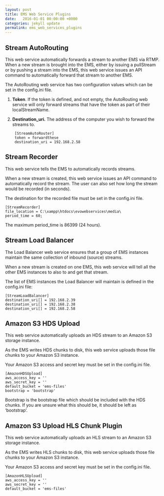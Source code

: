 ```yaml
---
layout: post
title: EMS Web Service Plugins
date:   2016-01-01 00:00:00 +0000
categories: jekyll update
permalink: ems_web_services_plugins
---
```


## Stream AutoRouting 

This web service automatically forwards a stream to another EMS via RTMP. When a new stream is brought into the EMS, either by issuing a pullStream or by pushing a stream into the EMS, this web service issues an API command to automatically forward that stream to another EMS.

The AutoRouting web service has two configuration values which can be set in the config.ini file.

1. **Token**. If the token is defined, and not empty, the AutoRouting web service will only forward streams that have the token as part of their localStreamName.
   
2. **Destination\_uri.** The address of the computer you wish to forward the streams to.
   
        [StreamAutoRouter] 
        token = forwardthese 
        destination_uri = 192.168.2.58


## Stream Recorder 

This web service tells the EMS to automatically records streams.

When a new stream is created, this web service issues an API command to automatically record the stream. The user can also set how long the stream would be recorded (in seconds).

The destination for the recorded file must be set in the config.ini file.

    [StreamRecorder] 
    file_location = C:\xampp\htdocs\evowebservices\media\ 
    period_time = 60;

The maximum period\_time is 86399 (24 hours).


## Stream Load Balancer 

The Load Balancer web service ensures that a group of EMS instances maintain the same collection of inbound (source) streams.

When a new stream is created on one EMS, this web service will tell all the other EMS instances to also to and get that stream.

The list of EMS instances the Load Balancer will maintain is defined in the config.ini file:

    [StreamLoadBalancer] 
    destination_uri[] = 192.168.2.39 
    destination_uri[] = 192.168.2.38 
    destination_uri[] = 192.168.2.58 


## Amazon S3 HDS Upload 

This web service automatically uploads an HDS stream to an Amazon S3 storage instance.

As the EMS writes HDS chunks to disk, this web service uploads those file chunks to your Amazon S3 instance.

Your Amazon S3 access and secret key must be set in the config.ini file.

    [AmazonHDSUpload] 
    aws_access_key = '' 
    aws_secret_key = '' 
    default_bucket = 'ems-files' 
    bootstrap = 'bootstrap'

Bootstrap is the bootstrap file which should be included with the HDS chunks. If you are unsure what this should be, it should be left as ‘bootstrap’.


## Amazon S3 Upload HLS Chunk Plugin 

This web service automatically uploads an HLS stream to an Amazon S3 storage instance.

As the EMS writes HLS chunks to disk, this web service uploads those file chunks to your Amazon S3 instance.

Your Amazon S3 access and secret key must be set in the config.ini file.

    [AmazonHLSUpload] 
    aws_access_key = '' 
    aws_secret_key = '' 
    default_bucket = 'ems-files'

